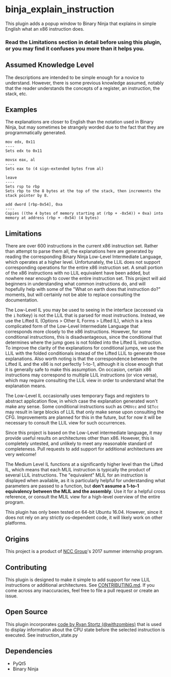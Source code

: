 # binja_explain_instruction
This plugin adds a popup window to Binary Ninja that explains in simple English what an x86 instruction does.

### Read the Limitations section in detail before using this plugin, or you may find it confuses you more than it helps you.

## Assumed Knowledge Level
The descriptions are intended to be simple enough for a novice to understand. However, there is some previous knowledge assumed, notably that the reader understands the concepts of a register, an instruction, the stack, etc.

## Examples
The explanations are closer to English than the notation used in Binary Ninja, but may sometimes be strangely worded due to the fact that they are programmatically generated.
```
mov edx, 0x11
----
Sets edx to 0x11
```
```
movsx eax, al
----
Sets eax to (4 sign-extended bytes from al)
```
```
leave
----
Sets rsp to rbp
Sets rbp to the 8 bytes at the top of the stack, then increments the stack pointer by 8.
```
```
add dword [rbp-0x54], 0xa
----
Copies ((the 4 bytes of memory starting at (rbp + -0x54)) + 0xa) into memory at address (rbp + -0x54) (4 bytes)
```

## Limitations
There are over 600 instructions in the current x86 instruction set. Rather than attempt to parse them all, the explanations here are generated by reading the corresponding Binary Ninja Low-Level Intermediate Language, which operates at a higher level. Unfortunately, the LLIL does not support corresponding operations for the entire x86 instruction set. A small portion of the x86 instructions with no LLIL equivalent have been added, but nowhere near enough to cover the entire instruction set. This project will aid beginners in understanding what common instructions do, and will hopefully help with some of the "What on earth does that instruction do?" moments, but will certainly not be able to replace consulting the documentation.

The Low-Level IL you may be used to seeing in the interface (accessed via the `i` hotkey) is not the LLIL that is parsed for most instructions. Instead, we use the Lifted IL (Options > Other IL Forms > Lifted IL), which is a less complicated form of the Low-Level Intermediate Language that corresponds more closely to the x86 instructions. However, for some conditional instructions, this is disadvantageous, since the conditional that determines where the jump goes is not folded into the Lifted IL instruction. To improve the clarity of the explanations for conditional jumps, we use the LLIL with the folded conditionals instead of the Lifted LLIL to generate those explanations. Also worth noting is that the correspondence between the Lifted IL and the x86 is not perfectly 1-to-1, although it is close enough that it is generally safe to make this assumption. On occasion, certain x86 instructions may correspond to multiple LLIL instructions (or vice versa), which may require consulting the LLIL view in order to understand what the explanation means.

The Low-Level IL occasionally uses temporary flags and registers to abstract application flow, in which case the explanation generated won't make any sense. Some conditional instructions such as `CMOVcc` and `SETcc` may result in large blocks of LLIL that only make sense upon consulting the CFG. Improvements are planned for this in the future, but for now it will be necessary to consult the LLIL view for such occurrences.

Since this project is based on the Low-Level intermediate language, it may provide useful results on architectures other than x86. However, this is completely untested, and unlikely to meet any reasonable standard of completeness. Pull requests to add support for additional architectures are very welcome!

The Medium Level IL functions at a significantly higher level than the Lifted IL, which means that each MLIL instruction is typically the product of several LLIL instructions. The "equivalent" MLIL for an instruction is displayed when available, as it is particularly helpful for understanding what parameters are passed to a function, but **don't assume a 1-to-1 equivalency between the MLIL and the assembly**. Use it for a helpful cross reference, or consult the MLIL view for a high-level overview of the entire program.

This plugin has only been tested on 64-bit Ubuntu 16.04. However, since it does not rely on any strictly os-dependent code, it will likely work on other platforms.

## Origins
This project is a product of [NCC Group](https://www.nccgroup.trust/us/)'s 2017 summer internship program.

## Contributing
This plugin is designed to make it simple to add support for new LLIL instructions or additional architectures. See [CONTRIBUTING.md](https://github.com/ehennenfent/binja_explain_instruction/blob/master/CONTRIBUTING.md). If you come across any inaccuracies, feel free to file a pull request or create an issue.

## Open Source
This plugin incorporates [code by Ryan Stortz (@withzombies)](https://gist.github.com/withzombies/d4f0502754407b22da02664d4eb2fbae) that is used to display information about the CPU state before the selected instruction is executed. See instruction_state.py

## Dependencies
* PyQt5
* Binary Ninja
